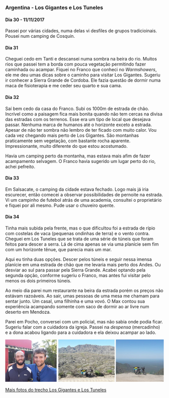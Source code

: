 ### Argentina - Los Gigantes e Los Tuneles

#### Dia 30 - 11/11/2017

Passei por várias cidades, numa delas vi desfiles de grupos tradicioinais.
Pousei num camping de Cosquín.

#### Dia 31

Cheguei cedo em Tanti e descansei numa sombra na beira do rio.
Muitos rios que passei tem a borda com pouca vegetação permitindo fazer caminhada ou acampar.
Fiquei no Franco que conheci no *Warmshowers*, ele me deu umas dicas sobre o caminho para visitar Los Gigantes.
Sugeriu ir conhecer a Sierra Grande de Cordoba.
Ele fazia questão de dormir numa maca de fisioterapia e me ceder seu quarto e sua cama.

#### Dia 32

Saí bem cedo da casa do Franco.
Subi os 1000m de estrada de chão.
Incrível como a paisagem fica mais bonita quando não tem cercas na divisa das estradas com os terrenos.
Esse era um tipo de local que desejava passar.
Nenhuma marca de humanos até o horizonte exceto a estrada.
Apesar de não ter sombra não lembro de ter ficado com muito calor.
Vou cada vez chegando mais perto de Los Gigantes.
São montanhas praticamente sem vegetação, com bastante rocha aparente.
Impressionante, muito diferente do que estou acostumado.

Havia um camping perto da montanha, mas estava mais afim de fazer acampamento selvagem.
O Franco havia sugerido um lugar perto do rio, achei pefreito.

#### Dia 33

Em Salsacate, o camping da cidade estava fechado.
Logo mais já iria escurecer, então comecei a observar possibilidades de pernoite na estrada.
Vi um campinho de futebol atrás de uma academia, consultei o proprietário e fiquei por ali mesmo.
Pude usar o chuveiro quente.

#### Dia 34

Tinha mais subida pela frente, mas o que dificultou foi a estrada de rípio com costelas de vaca (pequenas ondinhas de terra) e o vento contra.
Cheguei em Los Tuneles que se trata de uma série de túneis que foram feitos para descer a serra.
Lá de cima apenas se via uma planície sem fim com um horizonte tênue, que parecia mais um mar.

Aqui eu tinha duas opções.
Descer pelos túneis e seguir nessa imensa planície em uma estrada de chão que me levaria mais perto dos Andes.
Ou desviar ao sul para passar pela Sierra Grande.
Acabei optando pela segunda opção, conforme sugeriu o Franco, mas antes fui visitar pelo menos os dois primeiros túneis.

Ao meio dia parei num restaurante na beira da estrada porém os preços não estávam razoáveis.
Ao sair, umas pessoas de uma mesa me chamam para sentar junto.
Um casal, uma filhinha e uma vovó.
O Max contou sua experiência acampando somente com saco de dormir ao ar livre num deserto em Mendoza.

Parei em Pocho, conversei com um policial, mas não sabia onde podia ficar.
Sugeriu falar com a cuidadora da igreja.
Passei na *despensa* (mercadinho) e a dona acabou ligando para a cuidadora e ela deixou acampar ao lado.

![Sierras chicas](./assets/images/gigantes-tuneles.jpg)



[Mais fotos do trecho Los Gigantes e Los Tuneles](https://photos.app.goo.gl/ulJhCRtg7yLOMdqE2)

